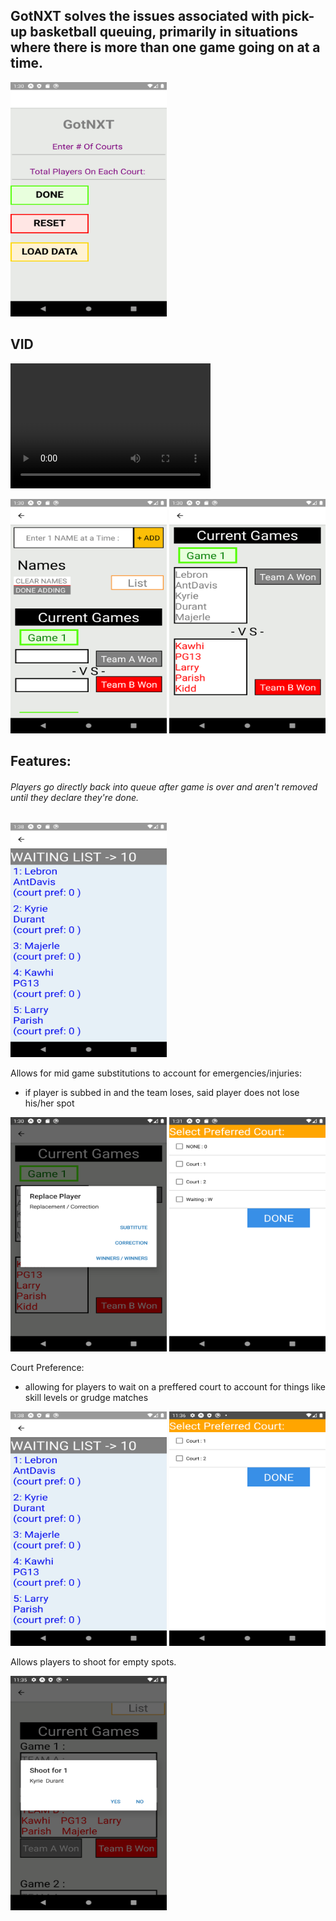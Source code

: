## GotNXT solves the issues associated with pick-up basketball queuing, primarily in situations where there is more than one game going on at a time.


<p float='left'>
<img src="https://github.com/cfirinidis/GotNXT/blob/MASTER/PICTURES/Screenshot_1581445804.png" width="250" height="375">
 
 ## VID
<video src="https://github.com/cfirinidis/GotNXT/blob/MASTER/PICTURES/vid1.webm" width="320" height="200"></video>

<img src="https://github.com/cfirinidis/GotNXT/blob/MASTER/PICTURES/Screenshot_1581445815.png" width="250" height="375">
<img src="https://github.com/cfirinidis/GotNXT/blob/MASTER/PICTURES/Screenshot_1581445821.png" width="250" height="375">
 </p>

## Features:
###### Players go directly back into queue after game is over and aren't removed until they declare they're done.

<img src="https://github.com/cfirinidis/GotNXT/blob/MASTER/PICTURES/Screenshot_1581446293.png" width="250" height="375">



Allows for mid game substitutions to account for emergencies/injuries:
- if player is subbed in and the team loses, said player does not lose his/her spot
<p float='left'>
<img src="https://github.com/cfirinidis/GotNXT/blob/MASTER/PICTURES/Screenshot_1581445831.png" width="250" height="375">


<img src="https://github.com/cfirinidis/GotNXT/blob/MASTER/PICTURES/Screenshot_1581445886.png" width="250" height="375">

</p>

Court Preference:
 - allowing for players to wait on a preffered court to account for things like skill levels or grudge matches
 <p float='left'>
 <img src="https://github.com/cfirinidis/GotNXT/blob/MASTER/PICTURES/Screenshot_1581446293.png" width="250" height="375">

<img src="https://github.com/cfirinidis/GotNXT/blob/MASTER/PICTURES/Screenshot_1579062995.png" width="250" height="375">
</p>
 
Allows players to shoot for empty spots.


<img src="https://github.com/cfirinidis/GotNXT/blob/MASTER/PICTURES/Screenshot_1579062932.png" width="250" height="375">



